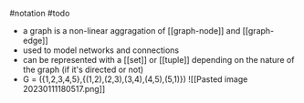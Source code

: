 #notation 
#todo 
- a graph is a non-linear aggragation of [[graph-node]] and [[graph-edge]]
- used to model networks and connections
- can be represented with a [[set]] or [[tuple]] depending on the nature of the graph (if it's directed or not)
- G = ({1,2,3,4,5},{(1,2),(2,3),(3,4),(4,5),(5,1)})
![[Pasted image 20230111180517.png]]